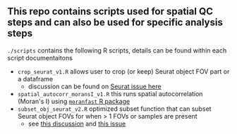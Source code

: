 ## This repo contains scripts used for spatial QC steps and can also be used for specific analysis steps
`./scripts` contains the following R scripts, details can be found within each script documentaitons
  - `crop_seurat_v1.R` allows user to crop (or keep) Seurat object FOV part or a dataframe
    - discussion can be found on [Seurat issue here](https://github.com/satijalab/seurat/issues/8457)
  - `spatial_autocorr_moransI_v1.R` this runs spatial autocorrelation (Moran's I) using [`moranfast` R package](https://github.com/mcooper/moranfast)
  - `subset_obj_seurat_v2.R` optimized subset function that can subset Seurat object FOVs for when > 1 FOVs or samples are present
    - see [this discussion](https://github.com/satijalab/seurat/issues/7462) and [this issue](https://github.com/satijalab/seurat/issues/6409)   
